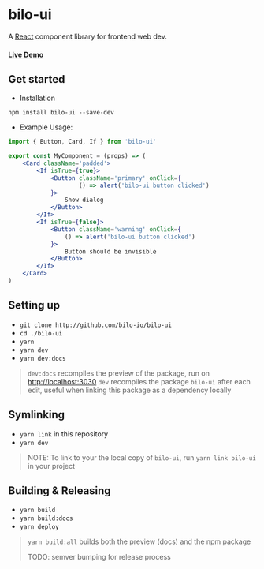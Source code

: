 # bilo-ui

A [React](https://reactjs.org/) component library for frontend web dev.

#### [Live Demo](https://bilo-io.github.io/bilo-ui)

## Get started

- Installation

```
npm install bilo-ui --save-dev
```

- Example Usage:
```jsx
import { Button, Card, If } from 'bilo-ui'

export const MyComponent = (props) => (
    <Card className='padded'>
        <If isTrue={true}>
            <Button className='primary' onClick={
                    () => alert('bilo-ui button clicked')
            }>
                Show dialog
            </Button>
        </If>
        <If isTrue={false}>
            <Button className='warning' onClick={
                () => alert('bilo-ui button clicked')
            }>
                Button should be invisible
            </Button>
        </If>
    </Card>
)
```

## Setting up

- `git clone http://github.com/bilo-io/bilo-ui`
- `cd ./bilo-ui`
- `yarn`
- `yarn dev`
- `yarn dev:docs`

> `dev:docs` recompiles the preview of the package, run on [http://localhost:3030](http://localhost:3030)
> `dev` recompiles the package `bilo-ui` after each edit, useful when linking this package as a dependency locally

## Symlinking

- `yarn link` in this repository
- `yarn dev`

>NOTE: To link to your the local copy of `bilo-ui`, run `yarn link bilo-ui` in your project

## Building & Releasing

- `yarn build`
- `yarn build:docs`
- `yarn deploy`

> `yarn build:all` builds both the preview (docs) and the npm package
>
> TODO: semver bumping for release process

